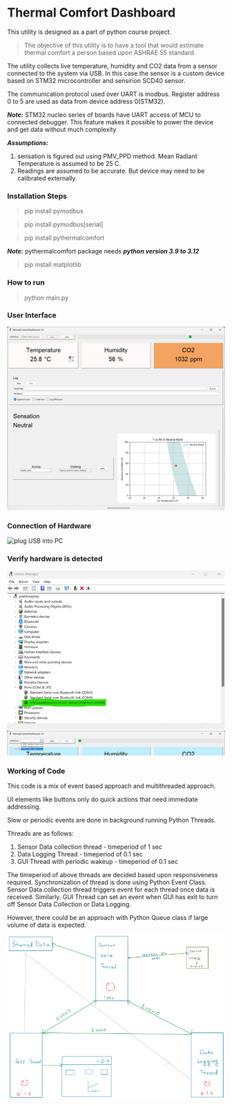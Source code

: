 # Thermal Comfort Dashboard

This utility is designed as a part of python course project.

> The objective of this utility is to have a tool that would estimate thermal comfort a person based upon ASHRAE 55 standard.

The utility collects live temperature, humidity and CO2 data from a sensor connected to the system via USB.
In this case the sensor is a custom device based on STM32 microcontroller and sensirion SCD40 sensor.

The communication protocol used over UART is modbus.
Register address 0 to 5 are used as data from device address 0(STM32).

***Note:***
STM32 nucleo series of boards have UART access of MCU to connected debugger. This feature makes it possible to power the device and get data without much complexity

***Assumptions:***
1. sensation is figured out using PMV_PPD method. Mean Radiant Temperature is assumed to be 25 C.
2. Readings are assumed to be accurate. But device may need to be calibrated externally.


### Installation Steps

> pip install pymodbus

> pip install pymodbus[serial]

> pip install pythermalcomfort

***Note:*** pythermalcomfort package needs ***python version 3.9 to 3.12***

> pip install matplotlib


### How to run

> python main.py

### User Interface

![Screenshot of UI](images/ui.jpg)

### Connection of Hardware

![plug USB into PC](https://www.dmcinfo.com/Portals/0/STM32%20Nucleo%20Development%20Board%20and%20USB%20Mini%20B%20Cable_1.jpg)

### Verify hardware is detected
![device manager should have STMicro](images/detect1.jpg)
![device manager should have STMicro](images/detect2.jpg)

### Working of Code

This code is a mix of event based approach and multithreaded approach.

UI elements like buttons only do quick actions that need immediate addressing.

Slow or periodic events are done in background running Python Threads.

Threads are as follows:
1. Sensor Data collection thread - timeperiod of 1 sec
2. Data Logging Thread - timeperiod of 0.1 sec
3. GUI Thread with periodic wakeup - timeperiod of 0.1 sec

The timeperiod of above threads are decided based upon responsiveness required.
Synchronization of thread is done using Python Event Class.
Sensor Data collection thread triggers event for each thread once data is received.
Similarly. GUI Thread can set an event when GUI has exit to turn off Sensor Data Collection or Data Logging.

However, there could be an approach with Python Queue class if large volume of data is expected.

![blockDiagram](images/blockDiagram.png)

